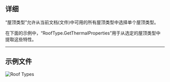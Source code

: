 ## 详细
“屋顶类型”允许从当前文档(文件)中可用的所有屋顶类型中选择单个屋顶类型。

在下面的示例中，“RoofType.GetThermalProperties”用于从选定的屋顶类型中提取这些特性。
___
## 示例文件

![Roof Types](./DSRevitNodesUI.RoofTypes_img.jpg)
